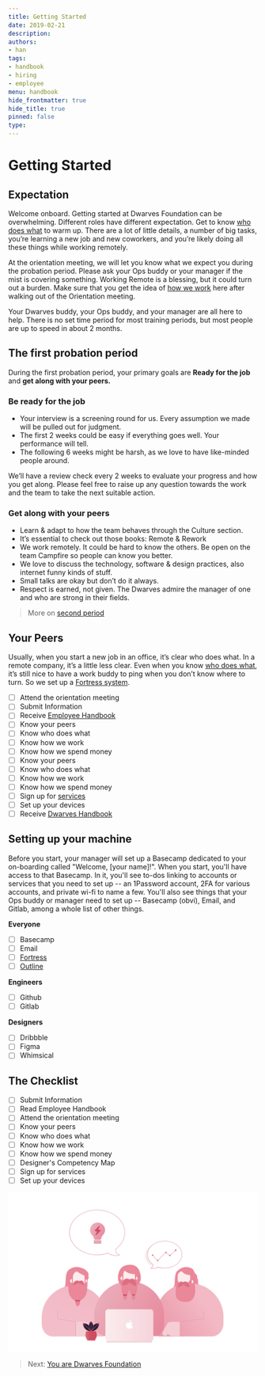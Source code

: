 ```yaml
---
title: Getting Started
date: 2019-02-21
description: 
authors: 
- han
tags: 
- handbook
- hiring
- employee
menu: handbook
hide_frontmatter: true
hide_title: true
pinned: false
type:
---
```

# Getting Started

## Expectation
Welcome onboard. Getting started at Dwarves Foundation can be overwhelming. Different roles have different expectation. Get to know [who does what](who-does-what.md) to warm up. There are a lot of little details, a number of big tasks, you’re learning a new job and new coworkers, and you’re likely doing all these things while working remotely. 

At the orientation meeting, we will let you know what we expect you during the probation period. Please ask your Ops buddy or your manager if the mist is covering something. Working Remote is a blessing, but it could turn out a burden. Make sure that you get the idea of [how we work](how-we-work.md) here after walking out of the Orientation meeting.

Your Dwarves buddy, your Ops buddy, and your manager are all here to help. There is no set time period for most training periods, but most people are up to speed in about 2 months.

## The first probation period
During the first probation period, your primary goals are **Ready for the job** and **get along with your peers.**

### Be ready for the job
- Your interview is a screening round for us. Every assumption we made will be pulled out for judgment.
- The first 2 weeks could be easy if everything goes well. Your performance will tell.
- The following 6 weeks might be harsh, as we love to have like-minded people around.

We’ll have a review check every 2 weeks to evaluate your progress and how you get along. Please feel free to raise up any question towards the work and the team to take the next suitable action.

### Get along with your peers
- Learn & adapt to how the team behaves through the Culture section.
- It’s essential to check out those books: Remote & Rework
- We work remotely. It could be hard to know the others. Be open on the team Campfire so people can know you better.
- We love to discuss the technology, software & design practices, also internet funny kinds of stuff.
- Small talks are okay but don’t do it always.
- Respect is earned, not given. The Dwarves admire the manager of one and who are strong in their fields.

> More on [second period](routine.md)

## Your Peers
Usually, when you start a new job in an office, it’s clear who does what. In a remote company, it’s a little less clear. Even when you know [who does what](who-does-what.md), it’s still nice to have a work buddy to ping when you don’t know where to turn. So we set up a [Fortress system](https://fort.dwarves.foundation). 

- [ ] Attend the orientation meeting
- [ ] Submit Information
- [ ] Receive [Employee Handbook](https://github.com/dwarvesf/handbook)
- [ ] Know your peers
- [ ] Know who does what
- [ ] Know how we work
- [ ] Know how we spend money
- [ ] Know your peers
- [ ] Know who does what 
- [ ] Know how we work
- [ ] Know how we spend money
- [ ] Sign up for [services](https://tools-and-systems.)
- [ ] Set up your devices
- [ ] Receive [Dwarves Handbook](https://github.com/dwarvesf/handbook)

## Setting up your machine
Before you start,  your manager will set up a Basecamp dedicated to your on-boarding called "Welcome, [your name]!". When you start, you'll have access to that Basecamp. In it, you'll see to-dos linking to accounts or services that you need to set up -- an 1Password account, 2FA for various accounts, and private wi-fi to name a few. You'll also see things that your Ops buddy or manager need to set up -- Basecamp (obvi), Email, and Gitlab, among a whole list of other things. 

**Everyone**

- [ ] Basecamp
- [ ] Email
- [ ] [Fortress](https://fort.d.foundation/)
- [ ] [Outline](https://outline.d.foundation/)

**Engineers**

- [ ] Github
- [ ] Gitlab

**Designers**

- [ ] Dribbble
- [ ] Figma
- [ ] Whimsical

## The Checklist
- [ ] Submit Information
- [ ] Read Employee Handbook
- [ ] Attend the orientation meeting
- [ ] Know your peers
- [ ] Know who does what
- [ ] Know how we work
- [ ] Know how we spend money
- [ ] Designer's Competency Map
- [ ] Sign up for services
- [ ] Set up your devices

![](assets/getting-started_dwarves.png)

> Next: [You are Dwarves Foundation](dwarves-foundation-is-you.md)